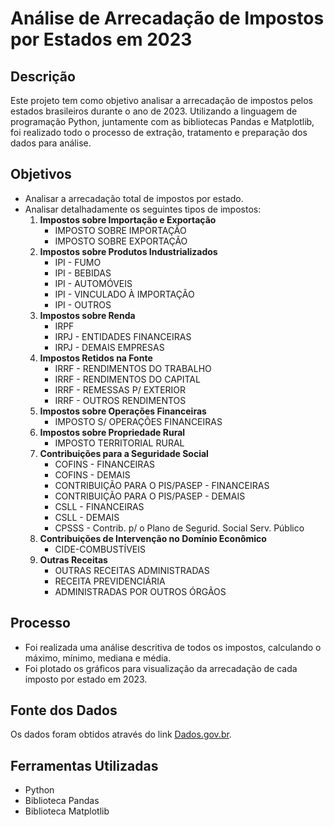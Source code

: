 # Análise de Arrecadação de Impostos por Estados em 2023

## Descrição
Este projeto tem como objetivo analisar a arrecadação de impostos pelos estados brasileiros durante o ano de 2023. Utilizando a linguagem de programação Python, juntamente com as bibliotecas Pandas e Matplotlib, foi realizado todo o processo de extração, tratamento e preparação dos dados para análise.

## Objetivos
- Analisar a arrecadação total de impostos por estado.
- Analisar detalhadamente os seguintes tipos de impostos:
   1. **Impostos sobre Importação e Exportação**
      - IMPOSTO SOBRE IMPORTAÇÃO
      - IMPOSTO SOBRE EXPORTAÇÃO
   2. **Impostos sobre Produtos Industrializados**
      - IPI - FUMO
      - IPI - BEBIDAS
      - IPI - AUTOMÓVEIS
      - IPI - VINCULADO À IMPORTAÇÃO
      - IPI - OUTROS
   3. **Impostos sobre Renda**
      - IRPF
      - IRPJ - ENTIDADES FINANCEIRAS
      - IRPJ - DEMAIS EMPRESAS
   4. **Impostos Retidos na Fonte**
      - IRRF - RENDIMENTOS DO TRABALHO
      - IRRF - RENDIMENTOS DO CAPITAL
      - IRRF - REMESSAS P/ EXTERIOR
      - IRRF - OUTROS RENDIMENTOS
   5. **Impostos sobre Operações Financeiras**
      - IMPOSTO S/ OPERAÇÕES FINANCEIRAS
   6. **Impostos sobre Propriedade Rural**
      - IMPOSTO TERRITORIAL RURAL
   7. **Contribuições para a Seguridade Social**
      - COFINS - FINANCEIRAS
      - COFINS - DEMAIS
      - CONTRIBUIÇÃO PARA O PIS/PASEP - FINANCEIRAS
      - CONTRIBUIÇÃO PARA O PIS/PASEP - DEMAIS
      - CSLL - FINANCEIRAS
      - CSLL - DEMAIS
      - CPSSS - Contrib. p/ o Plano de Segurid. Social Serv. Público
   8. **Contribuições de Intervenção no Domínio Econômico**
      - CIDE-COMBUSTÍVEIS
   9. **Outras Receitas**
      - OUTRAS RECEITAS ADMINISTRADAS
      - RECEITA PREVIDENCIÁRIA
      - ADMINISTRADAS POR OUTROS ÓRGÃOS

## Processo
- Foi realizada uma análise descritiva de todos os impostos, calculando o máximo, mínimo, mediana e média.
- Foi plotado os gráficos para visualização da arrecadação de cada imposto por estado em 2023.

## Fonte dos Dados
Os dados foram obtidos através do link [Dados.gov.br](https://dados.gov.br/dados/conjuntos-dados/resultado-da-arrecadacao).

## Ferramentas Utilizadas
- Python
- Biblioteca Pandas
- Biblioteca Matplotlib
